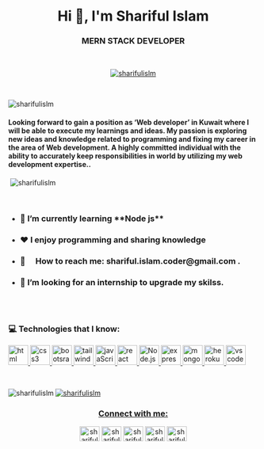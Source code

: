 <div>
<h1 align="center">Hi 👋, I'm Shariful Islam</h1>

<h3 align="center">MERN STACK DEVELOPER</h3>
  </br>
  <p align="center"> <a href="https://github.com/ryo-ma/github-profile-trophy"><img src="https://github-profile-trophy.vercel.app/?username=sharifulislm" alt="sharifulislm" /></a> </p>
  </br>


<p align="left"> <img src="https://komarev.com/ghpvc/?username=sharifulislm&label=Profile%20views&color=0e75b6&style=flat" alt="sharifulislm" /> </p>
<h4>Looking forward to gain a position as ‘Web developer’ in Kuwait where I will be able to execute my learnings and ideas. My passion is exploring new ideas and knowledge related to programming and fixing my career in the area of Web development. A highly committed individual with the ability to accurately keep responsibilities in world by utilizing my web development expertise.. </h4>
<p>&nbsp;<img align="center" src="https://github-readme-stats.vercel.app/api?username=sharifulislm&show_icons=true&locale=en" alt="sharifulislm" /></p>

</br>

- <h3>🌱 I’m currently learning **Node js**</h3>
- <h3>♥️ I enjoy programming and sharing knowledge </h3>
- <h3>📧  How to reach me: shariful.islam.coder@gmail.com .</h3>
- <h3>👀 I’m looking for an internship to upgrade my skilss.</h3>
</br>




</br>
<h3 align="left">💻 Technologies that I know:</h3>
<p align="left"> <a href="https://getbootstrap.com" target="_blank" rel="noreferrer"> <img src="https://github.com/mir-hussain/mir-hussain/raw/main/images/icons/HTML.png" alt="html" width="40" height="40"/> </a> <a href="https://www.w3schools.com/css/" target="_blank" rel="noreferrer"> <img src="https://github.com/mir-hussain/mir-hussain/raw/main/images/icons/css.png" alt="css3" width="40" height="40"/> </a> <a href="https://expressjs.com" target="_blank" rel="noreferrer"> <img src="https://github.com/mir-hussain/mir-hussain/raw/main/images/icons/Bootsrap.png" alt="bootsrap" width="40" height="40"/> </a> <a href="https://firebase.google.com/" target="_blank" rel="noreferrer"> <img src="https://github.com/mir-hussain/mir-hussain/raw/main/images/icons/tailwind.png" alt="tailwind" width="40" height="40"/> </a> <a href="https://git-scm.com/" target="_blank" rel="noreferrer"> <img src="https://github.com/mir-hussain/mir-hussain/raw/main/images/icons/JavaScript.png" alt="javaScript" width="40" height="40"/> </a> <a href="https://heroku.com" target="_blank" rel="noreferrer"> <img src="https://github.com/mir-hussain/mir-hussain/raw/main/images/icons/react.png" alt="react" width="40" height="40"/> </a> <a href="https://www.w3.org/html/" target="_blank" rel="noreferrer"> <img src="https://github.com/mir-hussain/mir-hussain/raw/main/images/icons/node.png" alt="Node.js" width="40" height="40"/> </a> <a href="https://developer.mozilla.org/en-US/docs/Web/JavaScript" target="_blank" rel="noreferrer"> <img src="https://github.com/mir-hussain/mir-hussain/raw/main/images/icons/express.png" alt="express" width="40" height="40"/> </a> <a href="https://www.mongodb.com/" target="_blank" rel="noreferrer"> <img src="https://encrypted-tbn0.gstatic.com/images?q=tbn:ANd9GcRiBF3Y9fCMAXThIDtSvY1BBw42OUAe5JMwww&usqp=CAU" alt="mongodb" width="40" height="40"/> </a> <a href="https://nodejs.org" target="_blank" rel="noreferrer"> <img src="https://encrypted-tbn0.gstatic.com/images?q=tbn:ANd9GcTVsox8vuB1NsYm9iEOE_-wdssOKmVeMvQg8w&usqp=CAU" alt="heroku" width="40" height="40"/> </a> <a href="https://reactjs.org/" target="_blank" rel="noreferrer"> <img src="https://code.visualstudio.com/opengraphimg/opengraph-blog.png" alt="vs code" width="40" height="40"/>  </p>





</br>
<p><img align="left" src="https://github-readme-stats.vercel.app/api/top-langs?username=sharifulislm&show_icons=true&locale=en&layout=compact" alt="sharifulislm" /></p>

<p><img align="center" src="https://github-readme-streak-stats.herokuapp.com/?user=sharifulislm&" alt="sharifulislm" /></p>


<h3 align="center">Connect with me:</h3>
<p align="center">
<a href="https://twitter.com/sharifulislm" target="blank"><img align="center" src="https://raw.githubusercontent.com/rahuldkjain/github-profile-readme-generator/master/src/images/icons/Social/twitter.svg" alt="sharifulislm" height="30" width="40" /></a>
<a href="https://linkedin.com/in/sharifulislm" target="blank"><img align="center" src="https://raw.githubusercontent.com/rahuldkjain/github-profile-readme-generator/master/src/images/icons/Social/linked-in-alt.svg" alt="sharifulislm" height="30" width="40" /></a>
<a href="https://fb.com/shariful.islam.fb" target="blank"><img align="center" src="https://raw.githubusercontent.com/rahuldkjain/github-profile-readme-generator/master/src/images/icons/Social/facebook.svg" alt="shariful.islam.fb" height="30" width="40" /></a>
<a href="https://instagram.com/sharifulism" target="blank"><img align="center" src="https://raw.githubusercontent.com/rahuldkjain/github-profile-readme-generator/master/src/images/icons/Social/instagram.svg" alt="sharifulism" height="30" width="40" /></a>
<a href="/sharifulislm.netlify.app" target="blank"><img align="center" src="https://raw.githubusercontent.com/rahuldkjain/github-profile-readme-generator/master/src/images/icons/Social/rss.svg" alt="sharifulislm.netlify.app" height="30" width="40" /></a>
</p>

</div>


